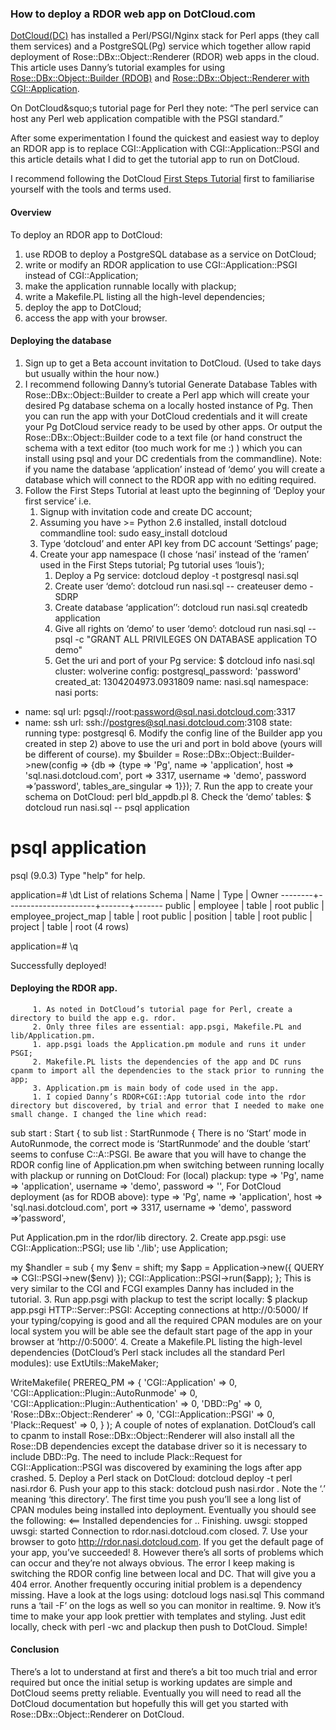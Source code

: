 ﻿
### How to deploy a RDOR web app on DotCloud.com

[DotCloud(DC)](http://www.dotcloud.com/) has installed a Perl/PSGI/Nginx stack for Perl apps (they call them services) and a PostgreSQL(Pg) service which together allow rapid deployment of Rose::DBx::Object::Renderer (RDOR) web apps in the cloud. This article uses Danny’s tutorial examples for using [Rose::DBx::Object::Builder (RDOB)](https://github.com/dannyglue/Rose-DBx-Object-Renderer/wiki/Generate-database-tables-with-rose%3A%3Adbx%3A%3Aobject%3A%3Abuilder) and [Rose::DBx::Object::Renderer with CGI::Application](https://github.com/dannyglue/Rose-DBx-Object-Renderer/wiki/Integrating-with-CGI%3A%3AApplication).


On DotCloud&squo;s tutorial page for Perl they note:
    “The perl service can host any Perl web application compatible with the PSGI standard.”


After some experimentation I found the quickest and easiest way to deploy an RDOR app is to replace CGI::Application with CGI::Application::PSGI and this article details what I did to get the tutorial app to run on DotCloud.


I recommend following the DotCloud [First Steps Tutorial](http://docs.dotcloud.com/tutorials/firststeps/) first to familiarise yourself with the tools and terms used.

#### Overview

To deploy an RDOR app to DotCloud:

1. use RDOB to deploy a PostgreSQL database as a service on DotCloud;
2. write or modify an RDOR application to use CGI::Application::PSGI instead of CGI::Application;
3. make the application runnable locally with plackup;
4. write a Makefile.PL listing all the high-level dependencies;
5. deploy the app to DotCloud;
6. access the app with your browser.

#### Deploying the database

1. Sign up to get a Beta account invitation to DotCloud. (Used to take days but usually within the hour now.)
2. I recommend following Danny’s tutorial Generate Database Tables with Rose::DBx::Object::Builder to create a Perl app which will create your desired Pg database schema on a locally hosted instance of Pg. Then you can run the app with your DotCloud credentials and it will create your Pg DotCloud service ready to be used by other apps. Or output the Rose::DBx::Object::Builder code to a text file (or hand construct the schema with a text editor (too much work for me :) ) which you can install using psql and your DC credentials from the commandline). Note: if you name the database ‘application’ instead of ‘demo’ you will create a database which will connect to the RDOR app with no editing required. 
3. Follow the First Steps Tutorial at least upto the beginning of ‘Deploy your first service’
i.e. 
   1. Signup with invitation code and create DC account;
   2. Assuming you have >= Python 2.6 installed, install dotcloud commandline tool:
sudo easy_install dotcloud
   3. Type ‘dotcloud’ and enter API key from DC account ‘Settings’ page;
   4. Create your app namespace (I chose ‘nasi’ instead of the ‘ramen’ used in the First Steps tutorial; Pg tutorial uses ‘louis’);
      1. Deploy a Pg service: dotcloud deploy -t postgresql nasi.sql
      2. Create user ‘demo’: dotcloud run nasi.sql -- createuser demo -SDRP
      3. Create database ‘application’’: dotcloud run nasi.sql createdb application
      4. Give all rights on ‘demo’ to user ‘demo’:
dotcloud run nasi.sql -- psql -c \"GRANT ALL PRIVILEGES ON DATABASE application TO demo\"
      5. Get the uri and port of your Pg service:
$ dotcloud info nasi.sql
cluster: wolverine
config:
        postgresql_password: 'password'
created_at: 1304204973.0931809
name: nasi.sql
namespace: nasi
ports:
-   name: sql
   url: pgsql://root:password@sql.nasi.dotcloud.com:3317
-   name: ssh
   url: ssh://postgres@sql.nasi.dotcloud.com:3108
state: running
type: postgresql
      6. Modify the config line of the Builder app you created in step 2) above to use the uri and port in bold above (yours will be different of course).
my $builder = Rose::DBx::Object::Builder->new(config => {db => {type => 'Pg', name => 'application', host => 'sql.nasi.dotcloud.com', port => 3317, username => 'demo', password =>’password', tables_are_singular => 1}});
      7. Run the app to create your schema on DotCloud: perl bld_appdb.pl
      8. Check the ‘demo’ tables:
$ dotcloud run nasi.sql -- psql application
# psql application
psql (9.0.3)
Type "help" for help.


application=# \dt
               List of relations
 Schema |         Name         | Type  | Owner 
--------+----------------------+-------+-------
 public | employee             | table | root
 public | employee_project_map | table | root
 public | position             | table | root
 public | project              | table | root
(4 rows)

application=# \q

Successfully deployed!

#### Deploying the RDOR app.

         1. As noted in DotCloud’s tutorial page for Perl, create a directory to build the app e.g. rdor.
         2. Only three files are essential: app.psgi, Makefile.PL and lib/Application.pm.
         1. app.psgi loads the Application.pm module and runs it under PSGI;
         2. Makefile.PL lists the dependencies of the app and DC runs cpanm to import all the dependencies to the stack prior to running the app;
         3. Application.pm is main body of code used in the app.
         1. I copied Danny’s RDOR+CGI::App tutorial code into the rdor directory but discovered, by trial and error that I needed to make one small change. I changed the line which read:
sub start : Start {
to
sub list : StartRunmode {
There is no ‘Start’ mode in AutoRunmode, the correct mode is ‘StartRunmode’ and the double ‘start’ seems to confuse C::A::PSGI.
Be aware that you will have to change the RDOR config line of Application.pm when switching between running locally with plackup or running on DotCloud:
For (local) plackup:
type => 'Pg', name => 'application', username => 'demo', password => '',
For DotCloud deployment (as for RDOB above):
type => 'Pg', name => 'application', host => 'sql.nasi.dotcloud.com', port => 3317, username => 'demo', password =>’password',

Put Application.pm in the rdor/lib directory.
         2. Create app.psgi:
use CGI::Application::PSGI;
use lib './lib';
use Application;

my $handler = sub {
 my $env = shift;
 my $app = Application->new({ QUERY => CGI::PSGI->new($env) });
 CGI::Application::PSGI->run($app);
};
This is very similar to the CGI and FCGI examples Danny has included in the tutorial.
         3. Run app.psgi with plackup to test the script locally:
$ plackup app.psgi
HTTP::Server::PSGI: Accepting connections at http://0:5000/
If your typing/copying is good and all the required CPAN modules are on your local system you will be able see the default start page of the app in your browser at ‘http://0:5000’.
         4. Create a Makefile.PL listing the high-level dependencies (DotCloud’s Perl stack includes all the standard Perl modules):
use ExtUtils::MakeMaker;

WriteMakefile(
 PREREQ_PM => {
   'CGI::Application'                         => 0,
   'CGI::Application::Plugin::AutoRunmode'    => 0,
   'CGI::Application::Plugin::Authentication' => 0,
   'DBD::Pg'                                  => 0,
   'Rose::DBx::Object::Renderer'              => 0,
   'CGI::Application::PSGI'                   => 0,
   'Plack::Request'                           => 0,
 }
);
A couple of notes of explanation. DotCloud’s call to cpanm to install Rose::DBx::Object::Renderer will also install all the Rose::DB dependencies except the database driver so it is necessary to include DBD::Pg. The need to include Plack::Request for CGI::Application::PSGI was discovered by examining the logs after app crashed.
         5. Deploy a Perl stack on DotCloud:
dotcloud deploy -t perl nasi.rdor
         6. Push your app to this stack:
dotcloud push nasi.rdor .
Note the ‘.’ meaning ‘this directory’. The first time you push you’ll see a long list of CPAN modules being installed into deployment. Eventually you should see the following:
<== Installed dependencies for .. Finishing.
uwsgi: stopped
uwsgi: started
Connection to rdor.nasi.dotcloud.com closed.
         7. Use your browser to goto http://rdor.nasi.dotcloud.com. If you get the default page of your app, you’ve succeeded!
         8. However there’s all sorts of problems which can occur and they’re not always obvious. The error I keep making is switching the RDOR config line between local and DC. That will give you a 404 error. Another frequently occuring initial problem is a dependency missing. Have a look at the logs using:
dotcloud logs nasi.sql
This command runs a ‘tail -F’ on the logs as well so you can monitor in realtime.
         9. Now it’s time to make your app look prettier with templates and styling. Just edit locally, check with perl -wc and plackup then push to DotCloud. Simple!

#### Conclusion

There’s a lot to understand at first and there’s a bit too much trial and error required but once the initial setup is working updates are simple and DotCloud seems pretty reliable. Eventually you will need to read all the DotCloud documentation but hopefully this will get you started with Rose::DBx::Object::Renderer on DotCloud.
